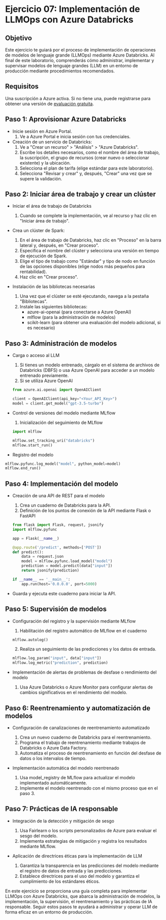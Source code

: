 # Ejercicio 07: Implementación de LLMOps con Azure Databricks

## Objetivo
Este ejercicio te guiará por el proceso de implementación de operaciones de modelos de lenguaje grande (LLMOps) mediante Azure Databricks. Al final de este laboratorio, comprenderás cómo administrar, implementar y supervisar modelos de lenguaje grandes (LLM) en un entorno de producción mediante procedimientos recomendados.

## Requisitos
Una suscripción a Azure activa. Si no tiene una, puede registrarse para obtener una versión de [evaluación gratuita](https://azure.microsoft.com/en-us/free/).

## Paso 1: Aprovisionar Azure Databricks
- Inicie sesión en Azure Portal.
    1. Ve a Azure Portal e inicia sesión con tus credenciales.
- Creación de un servicio de Databricks:
    1. Ve a "Crear un recurso" > "Análisis" > "Azure Databricks".
    2. Escribe los detalles necesarios, como el nombre del área de trabajo, la suscripción, el grupo de recursos (crear nuevo o seleccionar existente) y la ubicación.
    3. Selecciona el plan de tarifa (elige estándar para este laboratorio).
    4. Selecciona "Revisar y crear" y, después, "Crear" una vez que se supere la validación.

## Paso 2: Iniciar área de trabajo y crear un clúster
- Iniciar el área de trabajo de Databricks
    1. Cuando se complete la implementación, ve al recurso y haz clic en "Iniciar área de trabajo".
- Crea un clúster de Spark:
    1. En el área de trabajo de Databricks, haz clic en "Proceso" en la barra lateral y, después, en "Crear proceso".
    2. Especifica el nombre del clúster y selecciona una versión en tiempo de ejecución de Spark.
    3. Elige el tipo de trabajo como "Estándar" y tipo de nodo en función de las opciones disponibles (elige nodos más pequeños para rentabilidad).
    4. Haz clic en "Crear proceso".

- Instalación de las bibliotecas necesarias
    1. Una vez que el clúster se esté ejecutando, navega a la pestaña "Bibliotecas".
    2. Instale las siguientes bibliotecas:
        - azure-ai-openai (para conectarse a Azure OpenAI)
        - mlflow (para la administración de modelos)
        - scikit-learn (para obtener una evaluación del modelo adicional, si es necesario)

## Paso 3: Administración de modelos
- Carga o acceso al LLM
    1. Si tienes un modelo entrenado, cárgalo en el sistema de archivos de Databricks (DBFS) o usa Azure OpenAI para acceder a un modelo entrenado previamente.
    2. Si se utiliza Azure OpenAI

    ```python
    from azure.ai.openai import OpenAIClient

    client = OpenAIClient(api_key="<Your_API_Key>")
    model = client.get_model("gpt-3.5-turbo")

    ```
- Control de versiones del modelo mediante MLflow
    1. Inicialización del seguimiento de MLflow

    ```python
    import mlflow

    mlflow.set_tracking_uri("databricks")
    mlflow.start_run()
    ```

- Registro del modelo

```python
mlflow.pyfunc.log_model("model", python_model=model)
mlflow.end_run()

```

## Paso 4: Implementación del modelo
- Creación de una API de REST para el modelo
    1. Crea un cuaderno de Databricks para la API.
    2. Definición de los puntos de conexión de la API mediante Flask o FastAPI

    ```python
    from flask import Flask, request, jsonify
    import mlflow.pyfunc

    app = Flask(__name__)

    @app.route('/predict', methods=['POST'])
    def predict():
        data = request.json
        model = mlflow.pyfunc.load_model("model")
        prediction = model.predict(data["input"])
        return jsonify(prediction)

    if __name__ == '__main__':
        app.run(host='0.0.0.0', port=5000)
    ```
- Guarda y ejecuta este cuaderno para iniciar la API.

## Paso 5: Supervisión de modelos
- Configuración del registro y la supervisión mediante MLflow
    1. Habilitación del registro automático de MLflow en el cuaderno

    ```python
    mlflow.autolog()
    ```

    2. Realiza un seguimiento de las predicciones y los datos de entrada.

    ```python
    mlflow.log_param("input", data["input"])
    mlflow.log_metric("prediction", prediction)
    ```

- Implementación de alertas de problemas de desfase o rendimiento del modelo
    1. Usa Azure Databricks o Azure Monitor para configurar alertas de cambios significativos en el rendimiento del modelo.

## Paso 6: Reentrenamiento y automatización de modelos
- Configuración de canalizaciones de reentrenamiento automatizado
    1. Crea un nuevo cuaderno de Databricks para el reentrenamiento.
    2. Programa el trabajo de reentrenamiento mediante trabajos de Databricks o Azure Data Factory.
    3. Automatiza el proceso de reentrenamiento en función del desfase de datos o los intervalos de tiempo.

- Implementación automática del modelo reentrenado
    1. Usa model_registry de MLflow para actualizar el modelo implementado automáticamente.
    2. Implemente el modelo reentrenado con el mismo proceso que en el paso 3.

## Paso 7: Prácticas de IA responsable
- Integración de la detección y mitigación de sesgo
    1. Usa Fairlearn o los scripts personalizados de Azure para evaluar el sesgo del modelo.
    2. Implementa estrategias de mitigación y registra los resultados mediante MLflow.

- Aplicación de directrices éticas para la implementación de LLM
    1. Garantiza la transparencia en las predicciones del modelo mediante el registro de datos de entrada y las predicciones.
    2. Establece directrices para el uso del modelo y garantiza el cumplimiento de los estándares éticos.

En este ejercicio se proporciona una guía completa para implementar LLMOps con Azure Databricks, que abarca la administración de modelos, la implementación, la supervisión, el reentrenamiento y las prácticas de IA responsable. Seguir estos pasos te ayudará a administrar y operar LLM de forma eficaz en un entorno de producción.    